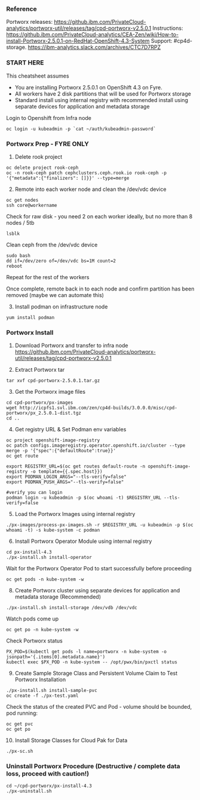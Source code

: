 ### Reference 

Portworx releases:  https://github.ibm.com/PrivateCloud-analytics/portworx-util/releases/tag/cpd-portworx-v2.5.0.1
Instructions:  https://github.ibm.com/PrivateCloud-analytics/CEA-Zen/wiki/How-to-install-Portworx-2.5.0.1-on-RedHat-OpenShift-4.3-System
Support:  #cp4d-storage. https://ibm-analytics.slack.com/archives/CTC7D7RPZ

### START HERE

This cheatsheet assumes 
* You are installing Portworx 2.5.0.1 on OpenShift 4.3 on Fyre.  
* All workers have 2 disk partitions that will be used for Portworx storage 
* Standard install using internal registry with recommended install using separate devices for application and metadata storage

Login to Openshift from Infra node
```
oc login -u kubeadmin -p `cat ~/auth/kubeadmin-password` 
```
### Portworx Prep - FYRE ONLY

1.  Delete rook project
```
oc delete project rook-ceph 
oc -n rook-ceph patch cephclusters.ceph.rook.io rook-ceph -p '{"metadata":{"finalizers": []}}' --type=merge
```
2.  Remote into each worker node and clean the /dev/vdc device 

```
oc get nodes
ssh core@workername
```
Check for raw disk - you need 2 on each worker ideally, but no more than 8 nodes / 5tb
```
lsblk 
```
Clean ceph from the /dev/vdc device
```
sudo bash
dd if=/dev/zero of=/dev/vdc bs=1M count=2
reboot
```
Repeat for the rest of the workers

Once complete, remote back in to each node and confirm partition has been removed (maybe we can automate this)

3.  Install podman on infrastructure node 
```
yum install podman
```

### Portworx Install

1.  Download Portworx and transfer to infra node
https://github.ibm.com/PrivateCloud-analytics/portworx-util/releases/tag/cpd-portworx-v2.5.0.1

2.  Extract Portworx tar  
```
tar xvf cpd-portworx-2.5.0.1.tar.gz
```

3.  Get the Portworx image files
```
cd cpd-portworx/px-images
wget http://icpfs1.svl.ibm.com/zen/cp4d-builds/3.0.0.0/misc/cpd-portworx/px_2.5.0.1-dist.tgz
cd ..
```

4.  Get registry URL & Set Podman env variables
```
oc project openshift-image-registry
oc patch configs.imageregistry.operator.openshift.io/cluster --type merge -p '{"spec":{"defaultRoute":true}}'
oc get route

export REGISTRY_URL=$(oc get routes default-route -n openshift-image-registry -o template={{.spec.host}})
export PODMAN_LOGIN_ARGS="--tls-verify=false"
export PODMAN_PUSH_ARGS="--tls-verify=false"

#verify you can login
podman login -u kubeadmin -p $(oc whoami -t) $REGISTRY_URL --tls-verify=false
```

5.  Load the Portworx Images using internal registry
```
./px-images/process-px-images.sh -r $REGISTRY_URL -u kubeadmin -p $(oc whoami -t) -s kube-system -c podman
```

6.  Install Portworx Operator Module using internal registry
```
cd px-install-4.3
./px-install.sh install-operator
```

Wait for the Portworx Operator Pod to start successfully before proceeding 
```
oc get pods -n kube-system -w
```

8.  Create Portworx cluster using separate devices for application and metadata storage (Recommended)
```
./px-install.sh install-storage /dev/vdb /dev/vdc
```

Watch pods come up
```
oc get po -n kube-system -w
```

Check Portworx status
```
PX_POD=$(kubectl get pods -l name=portworx -n kube-system -o jsonpath='{.items[0].metadata.name}')
kubectl exec $PX_POD -n kube-system -- /opt/pwx/bin/pxctl status
```

9.  Create Sample Storage Class and Persistent Volume Claim to Test Portworx Installation 
```
./px-install.sh install-sample-pvc 
oc create -f ./px-test.yaml
```
Check the status of the created PVC and Pod - volume should be bounded, pod running:
```
oc get pvc
oc get po       
```

10.  Install Storage Classes for Cloud Pak for Data 
```
./px-sc.sh 
```

### Uninstall Portworx Procedure (Destructive / complete data loss, proceed with caution!)

```
cd ~/cpd-portworx/px-install-4.3
./px-uninstall.sh 
```



   




